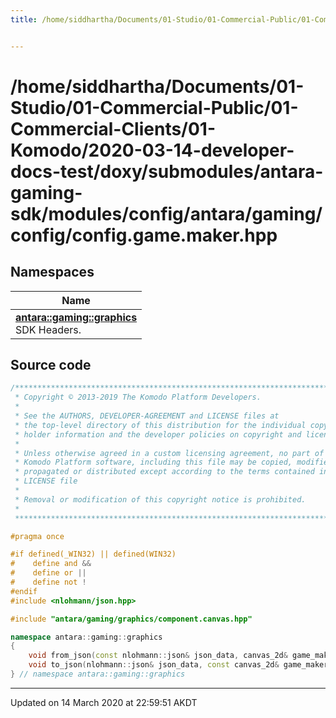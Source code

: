 ```yaml
---
title: /home/siddhartha/Documents/01-Studio/01-Commercial-Public/01-Commercial-Clients/01-Komodo/2020-03-14-developer-docs-test/doxy/submodules/antara-gaming-sdk/modules/config/antara/gaming/config/config.game.maker.hpp


---
```


# /home/siddhartha/Documents/01-Studio/01-Commercial-Public/01-Commercial-Clients/01-Komodo/2020-03-14-developer-docs-test/doxy/submodules/antara-gaming-sdk/modules/config/antara/gaming/config/config.game.maker.hpp







## Namespaces

| Name           |
| -------------- |
| **[antara::gaming::graphics](Namespaces/namespaceantara_1_1gaming_1_1graphics.md)** <br>SDK Headers.  |














## Source code

```cpp
/******************************************************************************
 * Copyright © 2013-2019 The Komodo Platform Developers.                      *
 *                                                                            *
 * See the AUTHORS, DEVELOPER-AGREEMENT and LICENSE files at                  *
 * the top-level directory of this distribution for the individual copyright  *
 * holder information and the developer policies on copyright and licensing.  *
 *                                                                            *
 * Unless otherwise agreed in a custom licensing agreement, no part of the    *
 * Komodo Platform software, including this file may be copied, modified,     *
 * propagated or distributed except according to the terms contained in the   *
 * LICENSE file                                                               *
 *                                                                            *
 * Removal or modification of this copyright notice is prohibited.            *
 *                                                                            *
 ******************************************************************************/

#pragma once

#if defined(_WIN32) || defined(WIN32)
#    define and &&
#    define or ||
#    define not !
#endif
#include <nlohmann/json.hpp> 

#include "antara/gaming/graphics/component.canvas.hpp" 

namespace antara::gaming::graphics
{
    void from_json(const nlohmann::json& json_data, canvas_2d& game_maker_cfg);
    void to_json(nlohmann::json& json_data, const canvas_2d& game_maker_cfg);
} // namespace antara::gaming::graphics
```


-------------------------------

Updated on 14 March 2020 at 22:59:51 AKDT
